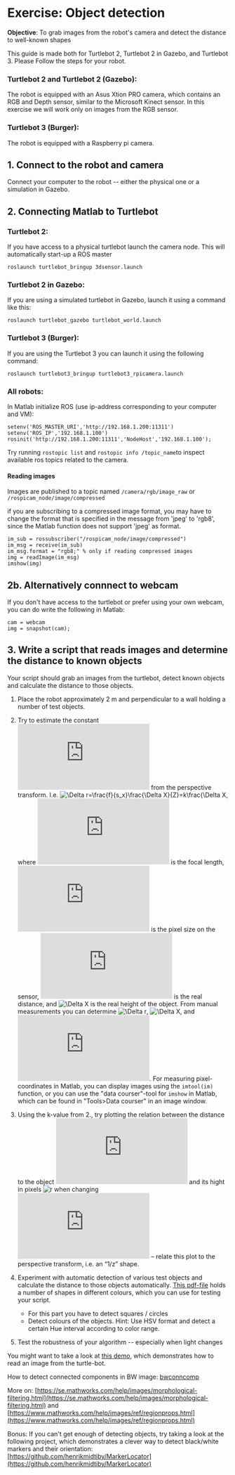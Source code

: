 # Exercise: Object detection

**Objective**: To grab images from the robot's camera and detect the distance to well-known shapes

This guide is made both for Turtlebot 2, Turtlebot 2 in Gazebo, and Turtlebot 3. Please Follow the steps for your robot.

### Turtlebot 2 and Turtlebot 2 (Gazebo): 
The robot is equipped with an Asus Xtion PRO camera, which contains an RGB and Depth sensor, similar to the Microsoft Kinect sensor. In this exercise we will work only on images from the RGB sensor.

### Turtlebot 3 (Burger):
The robot is equipped with a Raspberry pi camera.

## 1. Connect to the robot and camera

Connect your computer to the robot -- either the physical one or a simulation in Gazebo.

## 2. Connecting Matlab to Turtlebot
### Turtlebot 2:
If you have access to a physical turtlebot launch the camera node. This will automatically start-up a ROS master
```
roslaunch turtlebot_bringup 3dsensor.launch
```


### Turtlebot 2 in Gazebo:
If you are using a simulated turtlebot in Gazebo, launch it using a command like this:

```
roslaunch turtlebot_gazebo turtlebot_world.launch
```


### Turtlebot 3 (Burger):
If you are using the Turtlebot 3 you can launch it using the following command:
```
roslaunch turtlebot3_bringup turtlebot3_rpicamera.launch
```


### All robots:
In Matlab initialize ROS (use ip-address corresponding to your computer and VM):
```
setenv('ROS_MASTER_URI','http://192.168.1.200:11311')
setenv('ROS_IP','192.168.1.100')
rosinit('http://192.168.1.200:11311','NodeHost','192.168.1.100');
```

Try running `rostopic list` and `rostopic info /topic_name`to inspect available ros topics related to the camera.

#### Reading images
Images are published to a topic named `/camera/rgb/image_raw` or `/rospicam_node/image/compressed`

if you are subscribing to a compressed image format, you may have to change the format that is specified in the message from 'jpeg' to 'rgb8', since the Matlab function does not support 'jpeg' as format.

```
im_sub = rossubscriber("/rospicam_node/image/compressed")
im_msg = receive(im_sub)
im_msg.format = "rgb8;" % only if reading compressed images
img = readImage(im_msg)
imshow(img)
```

## 2b. Alternatively connnect to webcam
If you don't have access to the turtlebot or prefer using your own webcam, you can do write the following in Matlab:
```
cam = webcam
img = snapshot(cam);
```

## 3. Write a script that reads images and determine the distance to known objects

Your script should grab an images from the turtlebot, detect known objects and calculate the distance to those objects. 

1. Place the robot approximately 2 m and perpendicular to a wall holding a number of test objects.

2. Try to estimate the constant ![k](https://latex.codecogs.com/svg.latex?k) from the perspective transform. I.e. ![\Delta r=\frac{f}{s_x}\frac{\Delta X}{Z}=k\frac{\Delta X](https://latex.codecogs.com/svg.latex?\Large&space;\Delta%20r=\frac{f}{s_x}\frac{\Delta%20X}{Z}=k\frac{\Delta%20X}{Z}), where ![f](https://latex.codecogs.com/svg.latex?f) is the focal length, ![s](https://latex.codecogs.com/svg.latex?s_x) is the pixel size on the sensor, ![Z](https://latex.codecogs.com/svg.latex?Z) is the real distance, and ![\Delta X](https://latex.codecogs.com/svg.latex?\Delta%20X) is the real height of the object. From manual measurements you can determine ![\Delta r](https://latex.codecogs.com/svg.latex?\Delta%20r), ![\Delta X](https://latex.codecogs.com/svg.latex?\Delta%20X), and ![Z](https://latex.codecogs.com/svg.latex?Z). For measuring pixel-coordinates in Matlab, you can display images using the `imtool(im)` function, or you can use the "data courser"-tool for `imshow` in Matlab, which can be found in "Tools>Data courser" in an image window.
3. Using the k-value from 2., try plotting the relation between the distance to the object ![Z](https://latex.codecogs.com/svg.latex?Z) and its hight in pixels ![r](https://latex.codecogs.com/svg.latex?\Delta%20r) when changing ![Z](https://latex.codecogs.com/svg.latex?Z) – relate this plot to the perspective transform, i.e. an “1/z” shape.

4. Experiment with automatic detection of various test objects and calculate the distance to those objects automatically. [This pdf-file](shapes.pdf) holds a number of shapes in different colours, which you can use for testing your script. 
	* For this part you have to detect squares / circles
	* Detect colours of the objects. Hint: Use HSV format and detect a certain Hue interval according to color range.
5. Test the robustness of your algorithm -- especially when light changes


You might want to take a look at [this demo](https://github.com/au-mobile-robots/Tutorials/blob/master/read%20image%20from%20camera/demo_grabImageFromRobot.m), which demonstrates how to read an image from the turtle-bot.

How to detect connected components in BW image: [bwconncomp](https://www.mathworks.com/help/images/ref/bwconncomp.html)

More on: [https://se.mathworks.com/help/images/morphological-filtering.html](https://se.mathworks.com/help/images/morphological-filtering.html) and [https://www.mathworks.com/help/images/ref/regionprops.html](https://www.mathworks.com/help/images/ref/regionprops.html)

Bonus: If you can't get enough of detecting objects, try taking a look at the following project, which demonstrates a clever way to detect black/white markers and their orientation: [https://github.com/henrikmidtiby/MarkerLocator](https://github.com/henrikmidtiby/MarkerLocator)
